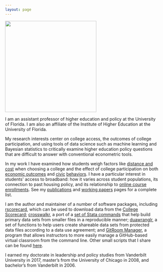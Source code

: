 ```yaml
---
layout: page
---
```


<img class="centerpic" src="{{ site.baseurl }}/images/btskinner_2.jpg"
style="width: 300px;"/> 

I am an assistant professor of higher education and policy at
the University of Florida. I am also an affiliate of the Institute of
Higher Education at the University of Florida.

My research interests center on college access, the outcomes of
college participation, and using tools of data science such as machine
learning and Bayesian statistics to critically examine higher
education policy questions that are difficult to answer with
conventional econometric tools.

In my work I have examined how students weigh factors like [distance
and cost](https://link.springer.com/article/10.1007/s11162-018-9507-1)
when choosing a college and the effect of college participation on
both [economic
outcomes](http://www.sciencedirect.com/science/article/pii/S0272775715300303)
and
[civic](http://www.tandfonline.com/doi/full/10.1080/00221546.2017.1291258)
[behaviors](https://www.muse.jhu.edu/article/796979). I have a
particular interest in students' access to broadband: how it varies
across student populations, its connection to past housing policy, and
its relationship to [online course
enrollments](https://link.springer.com/article/10.1007/s11162-018-9539-6). See
my [publications](https://www.btskinner.io/publications/) and [working
papers](https://www.btskinner.io/working/) pages for a complete list.

I am the author and maintainer of a number of software packages,
including [rscorecard](https://www.btskinner.io/rscorecard/), which
can be used to download data from the [College
Scorecard](https://collegescorecard.ed.gov);
[crosswalkr](https://www.btskinner.io/crosswalkr/), a port of a [set
of Stata commands](https://github.com/slhudson/rename-and-encode) that
help build primary data sets from smaller files in a reproducible
manner; [duawranglr](https://www.btskinner.io/duawranglr), a set of
functions to help users create shareable data sets from protected data
files according to a data use agreement; and [GitRoom
Manager](https://www.btskinner.io/grm/), a program that allows
instructors to more easily manage a GitHub-based virtual classroom
from the command line. Other small scripts that I share can be found
[here](https://www.btskinner.io/code/).

I earned my doctorate in leadership and policy studies from Vanderbilt
University in 2017, master’s from the University of Chicago in
2008, and bachelor’s from Vanderbilt in 2006.

